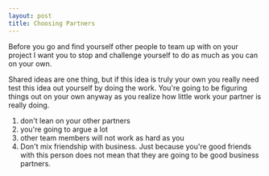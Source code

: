 ```yaml
---
layout: post
title: Choosing Partners 
---
```


Before you go and find yourself other people to team up with on your project I want you to stop and challenge yourself to do as much as you can on your own.

Shared ideas are one thing, but if this idea is truly your own you really need test this idea out yourself by doing the work. You're going to be figuring things out on your own anyway as you realize how little work your partner is really doing.

1. don't lean on your other partners
2. you're going to argue a lot
3. other team members will not work as hard as you
4. Don't mix friendship with business. Just because you're good friends with this person does not mean that they are going to be good business partners.


 